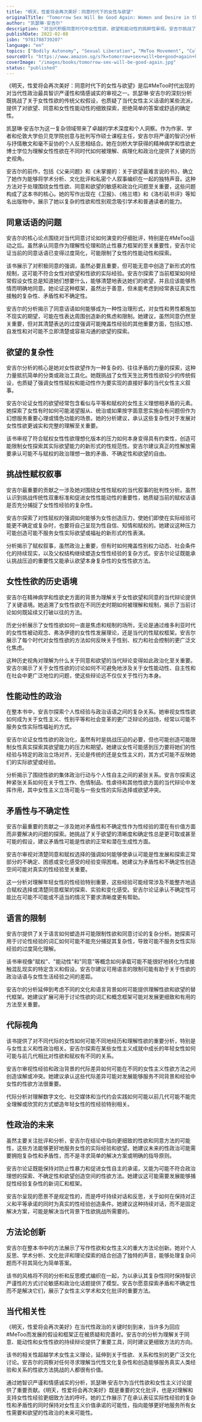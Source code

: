 ```yaml
---
title: "明天，性爱将会再次美好：同意时代下的女性与欲望"
originalTitle: "Tomorrow Sex Will Be Good Again: Women and Desire in the Age of Consent"
author: "凯瑟琳·安吉尔"
description: "对当代积极同意时代中女性性欲、欲望和能动性的挑衅性审视。安吉尔挑战了关于性赋权的简化叙事，探索了在#MeToo运动之后，同意、欲望和女性性自主之间的复杂关系。"
publishDate: 2022-02-08
isbn: "9781788739207"
language: "en"
topics: ["Bodily Autonomy", "Sexual Liberation", "MeToo Movement", "Cultural Critique", "Feminist Literary Criticism", "Third Wave Feminism"]
sourceUrl: "https://www.amazon.sg/s?k=tomorrow+sex+will+be+good+again+katherine+angel&tag=inkrupt-22"
coverImage: "/images/books/tomorrow-sex-will-be-good-again.jpg"
status: "published"
---
```


《明天，性爱将会再次美好：同意时代下的女性与欲望》是后#MeToo时代出现的对当代性政治最具智识严谨性和情感诚实的审视之一。凯瑟琳·安吉尔的深刻分析既挑战了关于女性性欲的传统父权假设，也质疑了当代女性主义话语的某些流派，提供了对欲望、同意和女性性能动性的细致探索，拒绝简单的答案或舒适的确定性。

凯瑟琳·安吉尔为这一复杂领域带来了卓越的学术深度和个人洞察。作为作家、学者和伦敦大学伯贝克学院创意与批判写作硕士课程主任，安吉尔将严谨的智识分析与抒情散文和毫不妥协的个人反思相结合。她在剑桥大学获得的精神病学和性欲史博士学位为理解女性性欲在不同时代如何被理解、病理化和政治化提供了关键的历史视角。

安吉尔的前作，包括《父亲问题》和《未掌握的：关于欲望最难言说的书》，确立了她作为能够将学术分析、文化批评和私密个人叙事编织在一起的独特声音。这种方法对于处理围绕女性性欲、同意和欲望的敏感和政治化问题至关重要，这些问题构成了这本书的核心。她的写作出现在《卫报》、《格兰塔》和《洛杉矶书评》等知名出版物中，展示了她以复杂的性欲和性别观念吸引学术和普通读者的能力。

## 同意话语的问题

安吉尔的核心论点围绕对当代同意讨论如何演变的仔细批评，特别是在#MeToo运动之后。虽然承认同意作为理解性伦理和防止性暴力框架的至关重要性，安吉尔论证当前的同意话语已变得过度简化，可能限制了女性的性能动性和探索。

该书展示了对积极同意的强调，虽然必要且重要，但可能无意中创造了新形式的性规制，这可能不符合女性对欲望和性欲的实际经验。安吉尔探索了当前框架如何经常假设女性总是知道她们想要什么，能够清楚地表达她们的欲望，并且应该能够热情而明确地同意。她论证这种框架，虽然出于善意，但未能考虑到经常表征真实性接触的复杂性、矛盾性和不确定性。

安吉尔的分析揭示了同意话语如何能够成为一种性治理形式，对女性和男性都施加不现实的期望，可能在性表达周围创造新的焦虑和限制。她建议，虽然同意仍然至关重要，但对其清楚表达的过度强调可能掩盖性经验的其他重要方面，包括幻想、自发性和对可能不立即清楚或容易沟通的欲望的探索。

## 欲望的复杂性

安吉尔分析的核心是她对女性欲望作为一种复杂的、往往矛盾的力量的探索，这种力量抵抗简单的分类或政治工具化。她既挑战了女性天生比男性性欲较少的传统假设，也质疑了强调女性性赋权和能动性作为要实现的直接好事的当代女性主义叙事。

安吉尔论证女性的欲望经常包含看似与平等和赋权的女性主义理想相矛盾的元素。她探索了女性有时如何可能渴望服从、统治或如果按字面意思实施会有问题但作为幻想服务重要心理或情色功能的场景。她的分析建议，承认这些复杂性对于发展对女性性欲更诚实和完整的理解至关重要。

该书审视了符合赋权女性性欲理想化版本的压力如何本身变得具有约束性，创造可能限制女性探索其实际欲望能力的新形式的性规范性。安吉尔建议真正的性解放需要承认可能不与赋权的政治理想一致的矛盾、不确定性和欲望的自由。

## 挑战性赋权叙事

安吉尔最重要的贡献之一涉及她对围绕女性性赋权的当代叙事的批判性分析。虽然认识到挑战传统性双重标准和促进女性性能动性的重要性，她质疑当前的赋权话语是否充分捕捉了女性性经验的复杂性。

安吉尔探索了对性赋权的强调如何能够为女性创造压力，使她们即使在实际经验可能更不确定或复杂时，也要将自己呈现为性自信、知情和赋权的。她建议这种压力可能创造可能不服务女性实际欲望或福祉的新形式的性表演。

分析揭示了赋权叙事，虽然政治上重要，但有时如何掩盖性别权力动态、社会条件化的持续现实，以及父权结构继续塑造女性性经验的复杂方式。安吉尔论证既能承认挑战压迫的重要性又能承认欲望本身复杂性的女性性欲方法。

## 女性性欲的历史语境

安吉尔在精神病学和性欲史方面的背景为理解关于女性欲望和同意的当代辩论提供了关键语境。她追溯了女性性欲在不同历史时期如何被理解和规制，揭示了当前讨论如何既延续又打破以往的方法。

历史分析展示了女性性欲如何一直是焦虑和规制的场所，无论是通过维多利亚时代的女性性被动观念、弗洛伊德的女性性发展理论，还是当代的性赋权框架。安吉尔展示了每个时代对女性性欲的方法如何反映关于性别、权力和社会控制的更广泛文化焦虑。

这种历史视角对理解为什么关于同意和欲望的当代辩论变得如此政治化至关重要。安吉尔揭示了关于女性性欲的讨论如何不可避免地涉及关于女性能动性、自主性和在社会中更广泛地位的问题，使这些辩论远不仅仅关于性行为本身。

## 性能动性的政治

在整本书中，安吉尔探索个人性经验与政治话语之间的复杂关系。她审视女性性欲如何成为关于女性主义、性别平等和社会变革的更广泛辩论的战场，经常以可能不服务女性实际性福祉的方式。

安吉尔论证女性性欲的政治化，虽然有时是挑战压迫的必要，但也可能创造可能限制女性真实探索其欲望能力的压力和期望。她建议女性可能感到压力要将她们的性经验与特定的政治立场对齐，无论是传统的还是女性主义的，其方式可能不反映她们的实际欲望或经验。

分析揭示了围绕性欲的集体政治行动与个人性自主之间的紧张关系。安吉尔探索这种紧张关系如何在关于性工作、色情制品、性虐待和其他性欲方面的当代辩论中发挥作用，其中女性主义立场可能与一些女性的实际选择或欲望冲突。

## 矛盾性与不确定性

安吉尔最重要的贡献之一涉及她对矛盾性和不确定性作为性经验的潜在有价值方面而非要解决的问题的探索。她挑战了关于欲望的清晰度和确定性总是更可取或甚至可能的假设，建议矛盾性可能是性欲的正常和潜在生成性方面。

安吉尔审视对清楚同意和赋权选择的强调如何能够使承认可能是性发展和探索正常部分的不确定、困惑或变化感受的经验变得困难。她建议为矛盾性和不确定性创造空间可能对真实的性经验至关重要。

这一分析对理解年轻女性的性经验特别重要，这些经验可能经常涉及不能整齐地适合赋权选择或清楚同意框架的探索、实验和变化感受。安吉尔论证承认不确定性可能比在可能不可能或不适当的情况下要求清晰度更有帮助。

## 语言的限制

安吉尔提供了关于语言如何塑造并可能限制性欲和同意讨论的复杂分析。她探索可用于讨论性经验的词汇如何可能不能充分捕捉其复杂性，导致可能不服务女性实际经验的过度简化理解。

该书审视像"赋权"、"能动性"和"同意"等概念如何承载可能不能很好地转化为性接触混乱现实的特定含义和假设。安吉尔建议可用语言的限制可能有助于关于性欲的政治话语与女性生活经验之间的差距。

安吉尔的分析延伸到考虑不同的文化和语言背景如何可能提供理解性欲和欲望的替代框架。她建议扩展可用于讨论性欲的词汇和概念框架可能对发展更细致和有用的方法至关重要。

## 代际视角

该书提供了对不同代际的女性如何可能不同地经历和理解性欲的重要分析，特别是与女性主义和性政治相关。安吉尔探索在某些女性主义成就中成长的年轻女性如何可能与前几代相比对性欲和赋权有不同的关系。

安吉尔审视性经验和政治背景的代际差异如何可能在不同的女性主义性欲方法之间创造误解或冲突。她建议承认这些代际差异可能对发展能够服务不同背景和经验中女性的性欲方法很重要。

代际分析对理解数字文化、社交媒体和当代约会实践如何可能以前几代可能不能完全理解或欣赏的方式塑造年轻女性的性经验特别相关。

## 性政治的未来

虽然主要关注批评和分析，安吉尔在结论中指向更细致的性欲和同意方法的可能性，这些方法能够更好地服务女性的实际经验和欲望。她建议未来的性政治可能需要拥抱复杂性和矛盾性，而不是寻求简单的解决方案或明确的指导原则。

安吉尔论证既能保持对防止性暴力和促进女性自主的承诺，又能为可能不符合政治理想的探索、不确定性和欲望创造空间的性欲方法。她建议这可能需要发展能够捕捉性经验复杂性的新词汇和框架。

安吉尔呈现的愿景不是规定性的，而是呼吁持续对话和反思，关于如何在保持对正义和平等承诺的同时为真实的性经验创造条件。她建议这种持续对话，而不是固定解决方案，可能是解决当代背景下性欲挑战所需要的。

## 方法论创新

安吉尔在整本书中的方法展示了写作性欲和女性主义的重大方法论创新。她对个人反思、学术分析、文化批评和理论探索的结合创造了独特的声音，能够处理复杂问题而不将其简化为简单答案。

该书的风格将不同的分析和反思模式编织在一起，为以承认其复杂性同时保持智识严谨性的方式讨论敏感和政治化话题提供了模型。安吉尔愿意探索矛盾和不确定性而不是解决它们，展示了女性主义学术和文化批评的重要方法。

## 当代相关性

《明天，性爱将会再次美好》在当代性政治的关键时刻到来，当许多为回应#MeToo而发展的假设和框架正在被质疑和完善时。安吉尔的分析为理解关于同意、能动性和女性性欲的持续辩论提供了重要工具，同时建议更细致方法的方向。

该书的相关性超越学术女性主义理论，延伸到关于性欲、关系和性别的更广泛文化讨论。安吉尔的洞察对任何寻求理解当代性文化复杂性和创造能够服务真实人类经验和关系的性欲方法挑战的人都很有价值。

通过她智识严谨和情感诚实的分析，凯瑟琳·安吉尔为当代性欲和女性主义讨论提供了重要贡献。《明天，性爱将会再次美好》既是重要的文化批评，也是对理解和支持女性性经验更细致方法的呼吁。她的工作展示了在承认表征实际性经验的复杂性和矛盾性的同时保持对女性主义价值承诺的可能性，指向能够更好地服务所有女性需要和欲望的性政治的未来可能性。